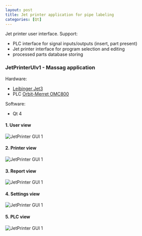 ```yaml
---
layout: post
title: Jet printer application for pipe labeling
categories: [Qt]
---
```


Jet printer user interface. Support:
- PLC interface for signal inputs/outputs (insert, part present)
- Jet printer interface for program selection and editing
- processed parts database storing

### JetPrinterUIv1 - Massag application

Hardware:
- [Leibinger Jet3](https://leibinger-group.com/en/products/ink-jet-drucker0/universal-line/jet3up/)
- PLC [Orbit-Merret OMC800](http://www.merret.cz/produkty/plc/zakladni-modul/omc-8000)

Software:
- Qt 4

#### 1. User view

![JetPrinter GUI 1](https://codeleccz.github.io/images/JetPrinterUIv1/Massag1.png)

#### 2. Printer view

![JetPrinter GUI 1](https://codeleccz.github.io/images/JetPrinterUIv1/Massag2.png)

#### 3. Report view

![JetPrinter GUI 1](https://codeleccz.github.io/images/JetPrinterUIv1/Massag3.png)

#### 4. Settings view

![JetPrinter GUI 1](https://codeleccz.github.io/images/JetPrinterUIv1/Massag4.png)

#### 5. PLC view

![JetPrinter GUI 1](https://codeleccz.github.io/images/JetPrinterUIv1/Massag5.png)


